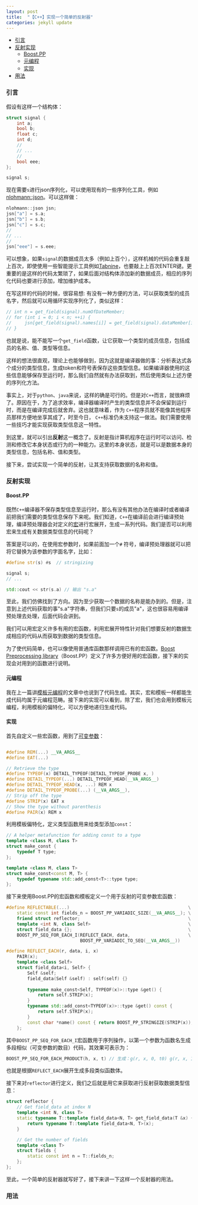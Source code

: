 ```yaml
---
layout: post
title:  "【C++】实现一个简单的反射器"
categories: jekyll update
---
```


- [引言](#引言)
- [反射实现](#反射实现)
  - [Boost.PP](#boostpp)
  - [元编程](#元编程)
  - [实现](#实现)
- [用法](#用法)

### 引言

假设有这样一个结构体：
```cpp
struct signal {
    int a;
    bool b;
    float c;
    int d;
    //
    // ...
    //
    bool eee;
};

signal s;
```
现在需要`s`进行json序列化，可以使用现有的一些序列化工具，例如 [nlohmann::json](https://github.com/nlohmann/json)。可以这样做：
```cpp
nlohmann::json jsn;
jsn["a"] = s.a;
jsn["b"] = s.b;
jsn["c"] = s.c;
// 
// ...
//
jsn["eee"] = s.eee;
```
可以想象，如果`signal`的数据成员太多（例如上百个），这样机械的代码会重复敲上百次，即使使用一些智能提示工具例如[Tabnine](https://www.tabnine.com/)，也要敲上上百次ENTER键。更重要的是这样的代码太繁琐了，如果后面对结构体添加新的数据成员，相应的序列化代码也要进行添加，增加维护成本。

在写这样的代码的时候，很容易想: 有没有一种方便的方法，可以获取类型的成员名字，然后就可以用循环实现序列化了，类似这样：
```cpp
// int n = get_field(signal).numOfDateMember;
// for (int i = 0; i < n; ++i) {
//     jsn[get_field(signal).names[i]] = get_field(signal).dataMember[i];
// }
```

也就是说，能不能写一个`get_field`函数，让它获取一个类型的成员信息，包括成员的名称、值、类型等信息。

这样的想法很直观，理论上也能够做到，因为这就是编译器做的事：分析表达式各个成分的类型信息，生成token和符号表保存这些类型信息。如果编译器使用的这些信息能够保存至运行时，那么我们自然就有办法获取到，然后使用类似上述方便的序列化方法。

事实上，对于`python`、`java`来说，这样的确是可行的。但是对`C++`而言，就很麻烦了。原因在于，为了追求效率，编译器编译时产生的类型信息并不会保留到运行时，而是在编译完成后就舍弃。这也就意味着，作为 `C++`程序员就不能像其他程序员那样方便地坐享其成了，时至今日， `C++`标准仍未支持这一做法。我们需要使用一些技巧才能实现获取类型信息这一特性。

到这里，就可以引出**反射**这一概念了。反射是指计算机程序在运行时可以访问、检测和修改它本身状态或行为的一种能力。这里的本身状态，就是可以是数据本身的类型信息，包括名称、值和类型。

接下来，尝试实现一个简单的反射，让其支持获取数据的名称和值。

### 反射实现

#### Boost.PP

既然`C++`编译器不保存类型信息至运行时，那么有没有其他办法在编译时或者编译前把我们需要的类型信息保存下来呢。我们知道，`C++`在编译前会进行编译预处理，编译预处理器会对定义的[宏](https://gcc.gnu.org/onlinedocs/cpp/Macros.html#Macros)进行宏展开，生成一系列代码。我们是否可以利用宏来生成有关数据类型信息的代码呢？

答案是可以的，在使用宏参数时，如果前面加一个`#` 符号，编译预处理器就可以把将它替换为该参数的字面名字，比如：
```cpp
#define str(s) #s  // stringizing

signal s;
// ...

std::cout << str(s.a) // 输出 "s.a"
```

至此，我们仿佛找到了方向。因为至少获取一个数据的名称是能办到的。但是，注意到上述代码获取的事"s.a"字符串，但我们只要`s`的成员"a"，这也很容易用编译预处理去处理，后面代码会讲到。

我们可以用宏定义许多有用的宏函数，利用宏展开特性针对我们想要反射的数据生成相应的代码从而获取到数据的类型信息。

为了使代码简单，也可以像使用普通库函数那样调用已有的宏函数。[Boost Preprocessing library](https://www.boost.org/doc/libs/1_78_0/libs/preprocessor/doc/index.html)（Boost.PP）定义了许多方便好用的宏函数，接下来的实现会对用到的函数进行说明。

#### 元编程

我在上一篇讲[模板元编程](https://literaryno4.github.io/cpp-meta-programming.html/)的文章中也说到了代码生成。其实，宏和模板一样都能生成代码均属于元编程范畴。接下来的实现可以看到，除了宏，我们也会用到模板元编程，利用模板的偏特化，可以方便地递归生成代码。

#### 实现

首先自定义一些宏函数，用到了[可变参数](https://gcc.gnu.org/onlinedocs/cpp/Variadic-Macros.html#Variadic-Macros)：
```cpp

#define REM(...) __VA_ARGS__
#define EAT(...)

// Retrieve the type
#define TYPEOF(x) DETAIL_TYPEOF(DETAIL_TYPEOF_PROBE x, )
#define DETAIL_TYPEOF(...) DETAIL_TYPEOF_HEAD(__VA_ARGS__)
#define DETAIL_TYPEOF_HEAD(x, ...) REM x
#define DETAIL_TYPEOF_PROBE(...) (__VA_ARGS__),
// Strip off the type
#define STRIP(x) EAT x
// Show the type without parenthesis
#define PAIR(x) REM x
```
利用模板偏特化，定义类型函数用来给类型添加`const`：
```cpp
// A helper metafunction for adding const to a type
template <class M, class T>
struct make_const {
    typedef T type;
};

template <class M, class T>
struct make_const<const M, T> {
    typedef typename std::add_const<T>::type type;
};
```
接下来使用Boost.PP的宏函数和模板定义一个用于反射的可变参数宏函数：
```cpp
#define REFLECTABLE(...)                                             \
    static const int fields_n = BOOST_PP_VARIADIC_SIZE(__VA_ARGS__); \
    friend struct reflector;                                         \
    template <int N, class Self>                                     \
    struct field_data {};                                            \
    BOOST_PP_SEQ_FOR_EACH_I(REFLECT_EACH, data,                      \
                            BOOST_PP_VARIADIC_TO_SEQ(__VA_ARGS__))

#define REFLECT_EACH(r, data, i, x)                                       \
    PAIR(x);                                                              \
    template <class Self>                                                 \
    struct field_data<i, Self> {                                          \
        Self &self;                                                       \
        field_data(Self &self) : self(self) {}                            \
                                                                          \
        typename make_const<Self, TYPEOF(x)>::type &get() {               \
            return self.STRIP(x);                                         \
        }                                                                 \
        typename std::add_const<TYPEOF(x)>::type &get() const {           \
            return self.STRIP(x);                                         \
        }                                                                 \
        const char *name() const { return BOOST_PP_STRINGIZE(STRIP(x)); } \
    };
```
其中`BOOST_PP_SEQ_FOR_EACH_I`宏函数用于序列操作，以第一个参数为函数名生成多段相似（可变参数的数目）代码，其效果可表示为：
```cpp
BOOST_PP_SEQ_FOR_EACH_PRODUCT(h, x, t) // 生成：g(r, x, 0, t0) g(r, x, 1, t1)... g(r, x, k, tk)
```
也就是根据`REFLECT_EACH`展开生成多段类似函数体。

接下来对`reflector`进行定义，我们之后就是用它来获取进行反射获取数据类型信息：
```cpp
struct reflector {
    // Get field_data at index N
    template <int N, class T>
    static typename T::template field_data<N, T> get_field_data(T &x) {
        return typename T::template field_data<N, T>(x);
    }

    // Get the number of fields
    template <class T>
    struct fields {
        static const int n = T::fields_n;
    };
};
```

至此，一个简单的反射器就写好了，接下来讲一下这样一个反射器的用法。

### 用法


